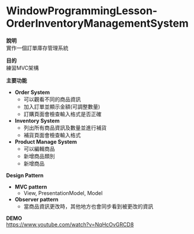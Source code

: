 # WindowProgrammingLesson-OrderInventoryManagementSystem
**說明**<br>
實作一個訂單庫存管理系統

**目的**<br>
練習MVC架構

**主要功能**<br>
* **Order System**
  * 可以觀看不同的商品資訊
  * 加入訂單並顯示金額(可調整數量)
  * 訂購頁面會檢查輸入格式是否正確
* **Inventory System**
  * 列出所有商品資訊及數量並進行補貨
  * 補貨頁面會檢查輸入格式
* **Product Manage System**
  * 可以編輯商品
  * 新增商品類別
  * 新增商品

**Design Pattern**<br>
* **MVC pattern**
  * View, PresentationModel, Model
* **Observer pattern**
  * 當商品資訊更改時，其他地方也會同步看到被更改的資訊
  
**DEMO**<br>
https://www.youtube.com/watch?v=NqHcOvGRCD8
